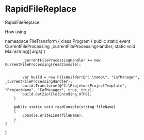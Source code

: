 # RapidFileReplace

RapidFileReplace

How using

namespace FileTransform
{
    class Program
    {
        public static event CurrentFileProcessing _currentFileProcessingHandler;
        static void Main(string[] args)
        {
        
            _currentFileProcessingHandler += new CurrentFileProcessing(readConsole);


            var build = new FileBuilder(@"C:\temp\", "EafManager", _currentFileProcessingHandler);
            build.Transforme(@"C:\Projetos\ProjectTemplate", "ProjectName", "EafManager", true, true);
            build.GetZipFile(Encoding.UTF8);
        }

        public static void readConsole(string fileName)
        {
            Console.WriteLine(fileName);
        }
    }
}

